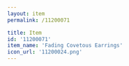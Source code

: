 ```yaml
---
layout: item
permalink: /11200071

title: Item
id: '11200071'
item_name: 'Fading Covetous Earrings'
icon_url: '11200024.png'
---
```

